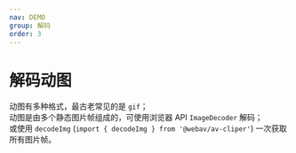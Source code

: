 ```yaml
---
nav: DEMO
group: 解码
order: 3
---
```


# 解码动图

动图有多种格式，最古老常见的是 `gif`；  
动图是由多个静态图片帧组成的，可使用浏览器 API `ImageDecoder` 解码；  
或使用 `decodeImg` (`import { decodeImg } from '@webav/av-cliper'`) 一次获取所有图片帧。

<code src="./decode-image.tsx"></code>
